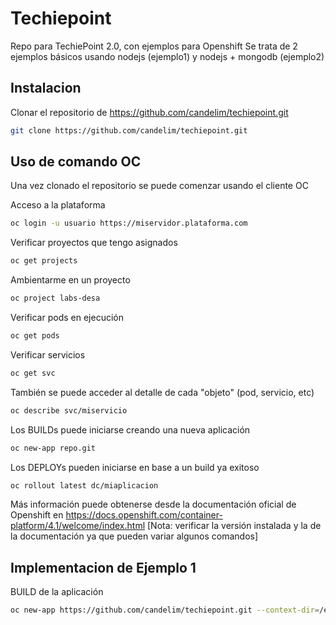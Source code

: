 # Techiepoint

Repo para TechiePoint 2.0, con ejemplos para Openshift
Se trata de 2 ejemplos básicos usando nodejs (ejemplo1) y nodejs + mongodb (ejemplo2)
## Instalacion

Clonar el repositorio de https://github.com/candelim/techiepoint.git  

```bash
git clone https://github.com/candelim/techiepoint.git 
```
## Uso de comando OC

Una vez clonado el repositorio se puede comenzar usando el cliente OC

Acceso a la plataforma

```bash
oc login -u usuario https://miservidor.plataforma.com 
```

Verificar proyectos que tengo asignados

```bash
oc get projects
```

Ambientarme en un proyecto

```bash
oc project labs-desa
```

Verificar pods en ejecución

```bash
oc get pods
```

Verificar servicios

```bash
oc get svc
```

También se puede acceder al detalle de cada "objeto" (pod, servicio, etc)

```bash
oc describe svc/miservicio
```

Los BUILDs puede iniciarse creando una nueva aplicación

```bash
oc new-app repo.git
```

Los DEPLOYs pueden iniciarse en base a un build ya exitoso

```bash
oc rollout latest dc/miaplicacion
```

Más información puede obtenerse desde la documentación oficial de Openshift en https://docs.openshift.com/container-platform/4.1/welcome/index.html 
[Nota: verificar la versión instalada y la de la documentación ya que pueden variar algunos comandos] 

## Implementacion de Ejemplo 1

BUILD de la aplicación

```bash
oc new-app https://github.com/candelim/techiepoint.git --context-dir=/ejemplo1 -l name=ejemplo1
```

